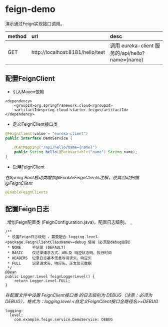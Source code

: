 # feign-demo
演示通过Feign实现接口调用。    

| method | url | desc |  
| :--- | :--- | :--- |  
| GET | http://localhost:8181/hello/test | 调用 eureka-client 服务的/api/hello?name={name} |  


## 配置FeignClient

* 引入Maven依赖  

``` maven
<dependency>
	<groupId>org.springframework.cloud</groupId>
	<artifactId>spring-cloud-starter-feign</artifactId>
</dependency>
```

* 定义FeignClient接口类  

``` java
@FeignClient(value = "eureka-client")
public interface DemoService {
	
	@GetMapping("/api/hello?name={name}")
	public String hello(@PathVariable("name") String name);
}
```

* 启用FeignClient  

_在Spring Boot启动类增加@EnableFeignClients注解，使其自动扫描@FeignClient_  

``` java
@EnableFeignClients
```

## 配置Feign日志

_增加Feign配置类 (FeignConfiguration.java)，配置日志级别。 _

```
/**
 * 设置Feign日志级别 ，需要配合 logging.level.<package.FeignClientClassName>=debug 使用（必须是debug级别）
 * NONE		不记录 (DEFAULT)
 * BASIC	仅记录请求方式、URL及 响应状态码、执行时间
 * HEADERS	记录日志基本信息与请求头、响应头
 * FULL		记录请求头、响应头、正文及元数据
 */
@Bean
public Logger.Level feignLoggerLevel() {
    return Logger.Level.FULL;
}
```

_在配置文件中设置  FeignClient接口类 的日志级别为 DEBUG（注意：必须为 DEBUG），格式为：logging.level.<自定义FeignClient接口全路径名>=DEBUG_

```
logging:
  level:
    com.example.feign.service.DemoService: DEBUG
```